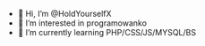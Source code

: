 - 👋 Hi, I’m @HoldYourselfX
- 👀 I’m interested in programowanko
- 🌱 I’m currently learning PHP/CSS/JS/MYSQL/BS
<!---
HoldYourselfX/HoldYourselfX is a ✨ special ✨ repository because its `README.md` (this file) appears on your GitHub profile.
You can click the Preview link to take a look at your changes.
--->
